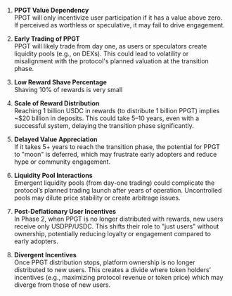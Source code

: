 1. **PPGT Value Dependency**  
   PPGT will only incentivize user participation if it has a value above zero. If perceived as worthless or speculative, it may fail to drive engagement.

2. **Early Trading of PPGT**  
   PPGT will likely trade from day one, as users or speculators create liquidity pools (e.g., on DEXs). This could lead to volatility or misalignment with the protocol's planned valuation at the transition phase.

3. **Low Reward Shave Percentage**  
   Shaving 10% of rewards is very small 

4. **Scale of Reward Distribution**  
   Reaching 1 billion USDC in rewards (to distribute 1 billion PPGT) implies ~$20 billion in deposits. This could take 5–10 years, even with a successful system, delaying the transition phase significantly.

5. **Delayed Value Appreciation**  
   If it takes 5+ years to reach the transition phase, the potential for PPGT to "moon" is deferred, which may frustrate early adopters and reduce hype or community engagement.

6. **Liquidity Pool Interactions**  
   Emergent liquidity pools (from day-one trading) could complicate the protocol’s planned trading launch after years of operation. Uncontrolled pools may dilute price stability or create arbitrage issues.

7. **Post-Deflationary User Incentives**  
   In Phase 2, when PPGT is no longer distributed with rewards, new users receive only USDPP/USDC. This shifts their role to "just users" without ownership, potentially reducing loyalty or engagement compared to early adopters.

8. **Divergent Incentives**  
   Once PPGT distribution stops, platform ownership is no longer distributed to new users. This creates a divide where token holders’ incentives (e.g., maximizing protocol revenue or token price) which may diverge from those of new users. 